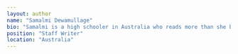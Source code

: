 ```yaml
---
layout: author
name: "Samalmi Dewamullage"
bio: "Samalmi is a high schooler in Australia who reads more than she breathes. She loves childrens classics and cries to Disneys Moana every single time. Samalmi loves writing as words have always given people the ability to share their experiences and communicate their thoughts. She is a staff writer for We Need To Talk because she believes in the strength of determination and the audacity of hope . Samalmi is a grandma at heart. She loves yoga, documentaries, sunrises, sewing and children. She hopes her writing will brighten your day or your mind."
position: "Staff Writer"
location: "Australia"
---
```

